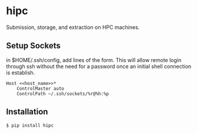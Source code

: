 # hipc

Submission, storage, and extraction on HPC machines.

## Setup Sockets

in $HOME/.ssh/config, add lines of the form.
This will allow remote login through ssh without the need for a password
once an initial shell connection is establish.

```
Host <<host_name>>*
    ControlMaster auto
    ControlPath ~/.ssh/sockets/%r@%h:%p
```

## Installation

```bash
$ pip install hipc
```
